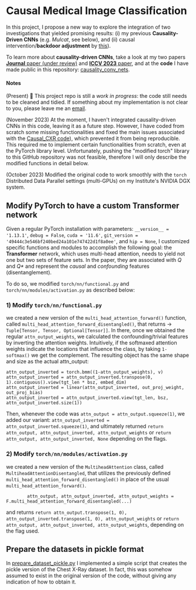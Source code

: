 # Causal Medical Image Classification

In this project, I propose a new way to explore the integration of two investigations that yielded promising results: (i) my previous **Causality-Driven CNNs** (e.g. _Mulcat_, see below), and (ii) causal intervention/**backdoor adjustment** by [this](https://github.com/zc2024/Causal_CXR)).

To learn more about **causality-driven CNNs**, take a look at my two papers [**Journal** paper (under review)](https://arxiv.org/abs/2309.10399) and [**ICCV 2023** paper](https://openaccess.thecvf.com/content/ICCV2023W/CVAMD/html/Carloni_Causality-Driven_One-Shot_Learning_for_Prostate_Cancer_Grading_from_MRI_ICCVW_2023_paper.html), and at the **code** I have made public in this repository: [causality_conv_nets](https://github.com/gianlucarloni/causality_conv_nets).

#### Notes
(Present) :construction: This project repo is still a _work in progress_: the code still needs to be cleaned and tidied. If something about my implementation is not clear to you, please leave me an [email](mailto:gianluca.carloni@isti.cnr.it).

(November 2023) At the moment, I haven't integrated causality-driven CNNs in this code, leaving it as a future step. However, I have coded from scratch some missing functionalities and fixed the main issues associated with the [Causal_CXR code](https://github.com/zc2024/Causal_CXR)), which prevented it from being reproducible. This required me to implement certain functionalities from scratch, even at the PyTorch library level. Unfortunately, pushing the "modified torch" library to this GitHub repository was not feasible, therefore I will only describe the modified functions in detail below.

(October 2023) Modified the original code to work smoothly with the `torch` Distributed Data Parallel settings (multi-GPUs) on my Institute's NVIDIA DGX system.

## Modify PyTorch to have a custom Transformer network

Given a regular PyTorch installation with parameters:
`__version__ = '1.13.1'`, `debug = False`, `cuda = '11.6'`, `git_version = '49444c3e546bf240bed24a101e747422d1f8a0ee'`, and `hip = None`,
I customized specific functions and modules  to accomplish the following goal: the **Transformer** network, which uses multi-head attention, needs to yield not one but two sets of feature sets. In the paper, they are associated with _Q_ and _Q*_ and represent the _causal_ and _confounding_ features (disentanglement).

To do so, we modified `torch/nn/functional.py` and `torch/nn/modules/activation.py` as described below:

### 1) Modify `torch/nn/functional.py`

we created a new version of the `multi_head_attention_forward()` function, called `multi_head_attention_forward_disentangled()`, that returns -> `Tuple[Tensor, Tensor, Optional[Tensor]]`. In there, once we obtained the regular `attn_output_weights`, we calculated the confounding/trivial features by inverting the attention weights. Intuitively, if the softmaxed attention weights indicate the locations that influence the class, by taking `1-softmax()` we get the complement. The resulting object has the same shape and size as the actual attn_output:

```
attn_output_inverted = torch.bmm((1-attn_output_weights), v)
attn_output_inverted = attn_output_inverted.transpose(0, 1).contiguous().view(tgt_len * bsz, embed_dim)
attn_output_inverted = linear(attn_output_inverted, out_proj_weight, out_proj_bias)
attn_output_inverted = attn_output_inverted.view(tgt_len, bsz, attn_output_inverted.size(1))
```
    
Then, whenever the code was `attn_output = attn_output.squeeze(1)`, we added our variant: `attn_output_inverted = attn_output_inverted.squeeze(1)`, and ultimately returned `return attn_output, attn_output_inverted, attn_output_weights` or `return attn_output, attn_output_inverted, None` depending on the flags.

### 2) Modify `torch/nn/modules/activation.py`

we created a new version of the `MultiheadAttention` class, called `MultiheadAttentionDisentangled`, that utilizes the previously defined `multi_head_attention_forward_disentangled()` in place of the usual `multi_head_attention_forward()`.

```
        attn_output, attn_output_inverted, attn_output_weights = F.multi_head_attention_forward_disentangled(...)
```
and returns `return attn_output.transpose(1, 0), attn_output_inverted.transpose(1, 0), attn_output_weights` or `return attn_output, attn_output_inverted, attn_output_weights`, depending on the flag used.

## Prepare the datasets in pickle format

In [prepare_dataset_pickle.py](https://github.com/gianlucarloni/causal_medimg/blob/main/prepare_dataset_pickle.py) I implemented a simple script that creates the pickle version of the Chest X-Ray dataset. In fact, this was somehow assumed to exist in the original version of the code, without giving any indication of how to obtain it.
